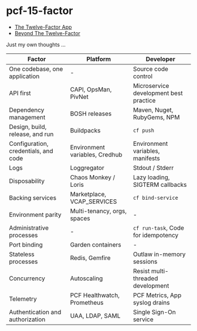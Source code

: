 # pcf-15-factor

- [The Twelve-Factor App](https://12factor.net/)
- [Beyond The Twelve-Factor](https://www.oreilly.com/library/view/beyond-the-twelve-factor/9781492042631/)

Just my own thoughts ...

| Factor                               | Platform                       | Developer                              |
|--------------------------------------|--------------------------------|----------------------------------------|
| One codebase, one application        | -                              | Source code control                    |
| API first                            | CAPI, OpsMan, PivNet           | Microservice development best practice |
| Dependency management                | BOSH releases                  | Maven, Nuget, RubyGems, NPM            | 
| Design, build, release, and run      | Buildpacks                     | `cf push`                              |
| Configuration, credentials, and code | Environment variables, Credhub | Environment variables, manifests       |
| Logs                                 | Loggregator                    | Stdout / Stderr                        |
| Disposability                        | Chaos Monkey / Loris           | Lazy loading, SIGTERM callbacks        |
| Backing services                     | Marketplace, VCAP_SERVICES     | `cf bind-service`                      |
| Environment parity                   | Multi-tenancy, orgs, spaces    | -                                      |
| Administrative processes             | -                              | `cf run-task`, Code for idempotency    |
| Port binding                         | Garden containers              | -                                      |
| Stateless processes                  | Redis, Gemfire                 | Outlaw in-memory sessions              |
| Concurrency                          | Autoscaling                    | Resist multi-threaded development      |
| Telemetry                            | PCF Healthwatch, Prometheus    | PCF Metrics, App syslog drains         |
| Authentication and authorization     | UAA, LDAP, SAML                | Single Sign-On service                 |
